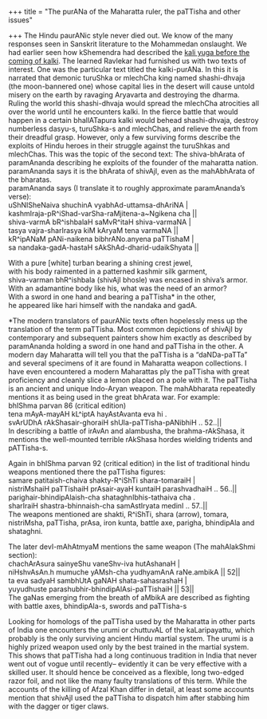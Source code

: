 +++
title = "The purANa of the Maharatta ruler, the paTTisha and other issues"

+++
The Hindu paurANic style never died out. We know of the many responses
seen in Sanskrit literature to the Mohammedan onslaught. We had earlier
seen how kShemendra had described the [kali yuga before the coming of
kalki](http://manollasa.blogspot.com/2005/03/kshemendra-on-kalki.html).
The learned Ravlekar had furnished us with two texts of interest. One
was the particular text titled the kalki-purANa. In this it is narrated
that demonic turuShka or mlechCha king named shashi-dhvaja (the
moon-bannered one) whose capital lies in the desert will cause untold
misery on the earth by ravaging Aryavarta and destroying the dharma.
Ruling the world this shashi-dhvaja would spread the mlechCha atrocities
all over the world until he encounters kalki. In the fierce battle that
would happen in a certain bhallATapura kalki would behead shashi-dhvaja,
destroy numberless dasyu-s, turuShka-s and mlechChas, and relieve the
earth from their dreadful grasp. However, only a few surviving forms
describe the exploits of Hindu heroes in their struggle against the
turuShkas and mlechChas. This was the topic of the second text: The
shiva-bhArata of paramAnanda describing he exploits of the founder of
the maharatta nation. paramAnanda says it is the bhArata of shivAjI,
even as the mahAbhArata of the bharatas.  
paramAnanda says (I translate it to roughly approximate paramAnanda’s
verse):  
uShNISheNaiva shuchinA vyabhAd-uttamsa-dhAriNA |  
kashmIraja-pR^iShad-varSha-raMjitena-a\~Ngikena cha ||  
shiva-varmA bR^ishbalaH saMvR^itaH shiva-varmaNA |  
tasya vajra-sharIrasya kiM kAryaM tena varmaNA ||  
kR^ipANaM pANi-naikena bibhrANo.anyena paTTishaM |  
sa nandaka-gadA-hastaH sAkShAd-dharid-udaikShyata ||

With a pure \[white\] turban bearing a shining crest jewel,  
with his body raimented in a patterned kashmir silk garment,  
shiva-varman bhR^ishbala (shivAjI bhosle) was encased in shiva’s
armor.  
With an adamantine body like his, what was the need of an armor?  
With a sword in one hand and bearing a paTTisha\* in the other,  
he appeared like hari himself with the nandaka and gadA.

\*The modern translators of paurANic texts often hopelessly mess up the
translation of the term paTTisha. Most common depictions of shivAjI by
contemporary and subsequent painters show him exactly as described by
paramAnanda holding a sword in one hand and paTTisha in the other. A
modern day Maharatta will tell you that the paTTisha is a “daNDa-paTTa”
and several specimens of it are found in Maharatta weapon collections. I
have even encountered a modern Maharattas ply the paTTisha with great
proficiency and cleanly slice a lemon placed on a pole with it. The
paTTisha is an ancient and unique Indo-Aryan weapon. The mahAbharata
repeatedly mentions it as being used in the great bhArata war. For
example:  
bhIShma parvan 86 (critical edition)  
tena mAyA-mayAH kL^iptA hayAstAvanta eva hi .  
svArUDhA rAkShasair-ghoraiH shUla-paTTisha-pANibhiH .. 52..||  
In describing a battle of irAvAn and alambusha, the brahma-rAkShasa, it
mentions the well-mounted terrible rAkShasa hordes wielding tridents and
pATTisha-s.

Again in bhIShma parvan 92 (critical edition) in the list of traditional
hindu weapons mentioned there the paTTisha figures:  
samare patitaish-chaiva shakty-R^iShTi shara-tomaraiH |  
nistriMshaiH paTTishaiH prAsair-ayaH kuntaiH parashvadhaiH .. 56..||  
parighair-bhindipAlaish-cha shataghnIbhis-tathaiva cha .  
sharIraiH shastra-bhinnaish-cha samAstIryata medinI .. 57..||  
The weapons mentioned are shakti, R^iShTi, shara (arrow), tomara,
nistriMsha, paTTisha, prAsa, iron kunta, battle axe, parigha, bhindipAla
and shataghni.

The later devI-mAhAtmyaM mentions the same weapon (The mahAlakShmi
section):  
chachArAsura sainyeShu vaneShv-iva hutAshanaH |  
niHshvAsAn.h mumuche yAMsh-cha yudhyamAnA raNe.ambikA || 52||  
ta eva sadyaH sambhUtA gaNAH shata-sahasrashaH |  
yuyudhuste parashubhir-bhindipAlAsi-paTTishaiH || 53||  
The gaNas emerging from the breath of aMbikA are described as fighting
with battle axes, bhindipAla-s, swords and paTTisha-s

Looking for homologs of the paTTisha used by the Maharatta in other
parts of India one encounters the urumi or chuttuvAL of the
kaLaripayattu, which probably is the only surviving ancient Hindu
martial system. The urumi is a highly prized weapon used only by the
best trained in the martial system. This shows that paTTisha had a long
continuous tradition in India that never went out of vogue until
recently– evidently it can be very effective with a skilled user. It
should hence be conceived as a flexible, long two-edged razor foil, and
not like the many faulty translations of this term. While the accounts
of the killing of Afzal Khan differ in detail, at least some accounts
mention that shivAjI used the paTTisha to dispatch him after stabbing
him with the dagger or tiger claws.
